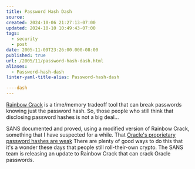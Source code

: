 ```yaml
---
title: Password Hash Dash
source: 
created: 2024-10-06 21:27:13-07:00
updated: 2024-10-10 10:49:43-07:00
tags:
  - security
  - post
date: 2005-11-09T23:26:00.000-08:00
published: true
url: /2005/11/password-hash-dash.html
aliases:
  - Password-hash-dash
linter-yaml-title-alias: Password-hash-dash

----dash
---
```



[Rainbow Crack](http://www.rainbowcrack-online.com/?x=md5) is a time/memory tradeoff tool that can break passwords knowing just the password hash. So, those people who still think that disclosing password hashes is not a big deal...  
  
SANS documented and proved, using a modified version of Rainbow Crack, something that I have suspected for a while. That [Oracle's proprietary password hashes are weak](http://www.sans.org/rr/special/index.php?id=oracle_pass) There are plenty of good ways to do this that it's a wonder these days that people still roll-their-own crypto. The SANS team is releasing an update to Rainbow Crack that can crack Oracle passwords.